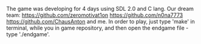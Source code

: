 The game was developing for 4 days using SDL 2.0 and C lang. 
Our dream team: 
https://github.com/zeromotivat1on
https://github.com/n0na7773 
https://github.com/ChausAnton and me. 
In order to play, just type 'make' in terminal, while you in game repository, and then open the endgame file - type './endgame'.

